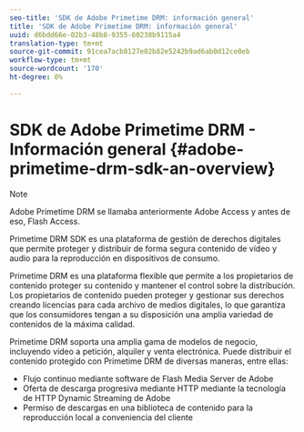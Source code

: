 ```yaml
---
seo-title: 'SDK de Adobe Primetime DRM: información general'
title: 'SDK de Adobe Primetime DRM: información general'
uuid: d6bdd66e-02b3-48b8-9355-60238b9115a4
translation-type: tm+mt
source-git-commit: 91cea7acb8127e02b82e5242b9ad6ab0d12ce0eb
workflow-type: tm+mt
source-wordcount: '170'
ht-degree: 0%

---
```



# SDK de Adobe Primetime DRM - Información general {#adobe-primetime-drm-sdk-an-overview}

>[!NOTE]
>
>Adobe Primetime DRM se llamaba anteriormente Adobe Access y antes de eso, Flash Access.

Primetime DRM SDK es una plataforma de gestión de derechos digitales que permite proteger y distribuir de forma segura contenido de vídeo y audio para la reproducción en dispositivos de consumo.

Primetime DRM es una plataforma flexible que permite a los propietarios de contenido proteger su contenido y mantener el control sobre la distribución. Los propietarios de contenido pueden proteger y gestionar sus derechos creando licencias para cada archivo de medios digitales, lo que garantiza que los consumidores tengan a su disposición una amplia variedad de contenidos de la máxima calidad.

Primetime DRM soporta una amplia gama de modelos de negocio, incluyendo video a petición, alquiler y venta electrónica. Puede distribuir el contenido protegido con Primetime DRM de diversas maneras, entre ellas:

* Flujo continuo mediante software de Flash Media Server de Adobe
* Oferta de descarga progresiva mediante HTTP mediante la tecnología de HTTP Dynamic Streaming de Adobe
* Permiso de descargas en una biblioteca de contenido para la reproducción local a conveniencia del cliente

